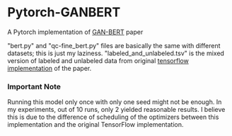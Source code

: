 # Pytorch-GANBERT
A Pytorch implementation of [GAN-BERT](https://www.aclweb.org/anthology/2020.acl-main.191.pdf) paper

"bert.py" and "qc-fine_bert.py" files are basically the same with different datasets; this is just my laziness.
"labeled_and_unlabeled.tsv" is the mixed version of labeled and unlabeled data from original [tensorflow implementation](https://github.com/crux82/ganbert) of the paper.

### Important Note
Running this model only once with only one seed might not be enough. In my experiments, out of 10 runs, only 2 yielded reasonable results. I believe this is due to the difference of scheduling of the optimizers between this implementation and the original TensorFlow implementation.